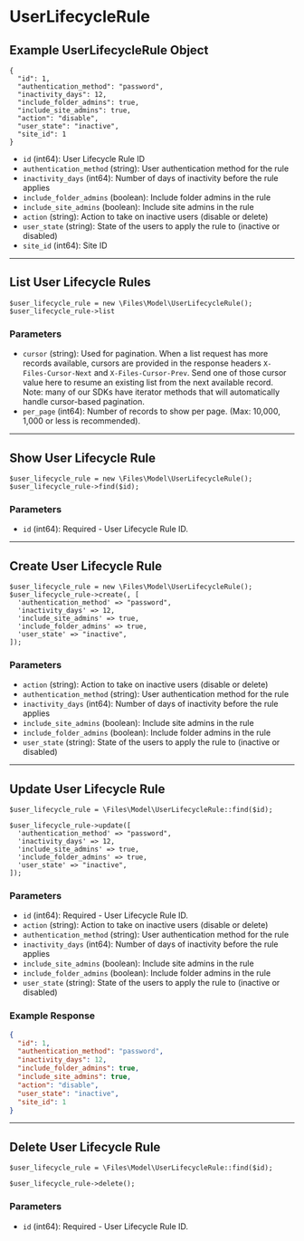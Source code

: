 # UserLifecycleRule

## Example UserLifecycleRule Object

```
{
  "id": 1,
  "authentication_method": "password",
  "inactivity_days": 12,
  "include_folder_admins": true,
  "include_site_admins": true,
  "action": "disable",
  "user_state": "inactive",
  "site_id": 1
}
```

* `id` (int64): User Lifecycle Rule ID
* `authentication_method` (string): User authentication method for the rule
* `inactivity_days` (int64): Number of days of inactivity before the rule applies
* `include_folder_admins` (boolean): Include folder admins in the rule
* `include_site_admins` (boolean): Include site admins in the rule
* `action` (string): Action to take on inactive users (disable or delete)
* `user_state` (string): State of the users to apply the rule to (inactive or disabled)
* `site_id` (int64): Site ID

---

## List User Lifecycle Rules

```
$user_lifecycle_rule = new \Files\Model\UserLifecycleRule();
$user_lifecycle_rule->list
```


### Parameters

* `cursor` (string): Used for pagination.  When a list request has more records available, cursors are provided in the response headers `X-Files-Cursor-Next` and `X-Files-Cursor-Prev`.  Send one of those cursor value here to resume an existing list from the next available record.  Note: many of our SDKs have iterator methods that will automatically handle cursor-based pagination.
* `per_page` (int64): Number of records to show per page.  (Max: 10,000, 1,000 or less is recommended).

---

## Show User Lifecycle Rule

```
$user_lifecycle_rule = new \Files\Model\UserLifecycleRule();
$user_lifecycle_rule->find($id);
```


### Parameters

* `id` (int64): Required - User Lifecycle Rule ID.

---

## Create User Lifecycle Rule

```
$user_lifecycle_rule = new \Files\Model\UserLifecycleRule();
$user_lifecycle_rule->create(, [
  'authentication_method' => "password",
  'inactivity_days' => 12,
  'include_site_admins' => true,
  'include_folder_admins' => true,
  'user_state' => "inactive",
]);
```


### Parameters

* `action` (string): Action to take on inactive users (disable or delete)
* `authentication_method` (string): User authentication method for the rule
* `inactivity_days` (int64): Number of days of inactivity before the rule applies
* `include_site_admins` (boolean): Include site admins in the rule
* `include_folder_admins` (boolean): Include folder admins in the rule
* `user_state` (string): State of the users to apply the rule to (inactive or disabled)

---

## Update User Lifecycle Rule

```
$user_lifecycle_rule = \Files\Model\UserLifecycleRule::find($id);

$user_lifecycle_rule->update([
  'authentication_method' => "password",
  'inactivity_days' => 12,
  'include_site_admins' => true,
  'include_folder_admins' => true,
  'user_state' => "inactive",
]);
```

### Parameters

* `id` (int64): Required - User Lifecycle Rule ID.
* `action` (string): Action to take on inactive users (disable or delete)
* `authentication_method` (string): User authentication method for the rule
* `inactivity_days` (int64): Number of days of inactivity before the rule applies
* `include_site_admins` (boolean): Include site admins in the rule
* `include_folder_admins` (boolean): Include folder admins in the rule
* `user_state` (string): State of the users to apply the rule to (inactive or disabled)

### Example Response

```json
{
  "id": 1,
  "authentication_method": "password",
  "inactivity_days": 12,
  "include_folder_admins": true,
  "include_site_admins": true,
  "action": "disable",
  "user_state": "inactive",
  "site_id": 1
}
```

---

## Delete User Lifecycle Rule

```
$user_lifecycle_rule = \Files\Model\UserLifecycleRule::find($id);

$user_lifecycle_rule->delete();
```

### Parameters

* `id` (int64): Required - User Lifecycle Rule ID.

